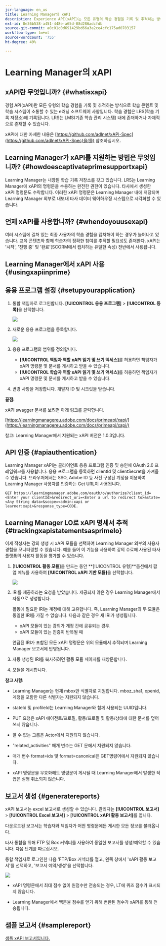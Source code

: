 ```yaml
---
jcr-language: en_us
title: Learning Manager의 xAPI
description: Experience API(xAPI)는 모든 유형의 학습 경험을 기록 및 추적하는 방식으로 학습 콘텐츠와 학습 시스템이 서로 통신할 수 있도록 하는 e-러닝 소프트웨어 사양입니다.
exl-id: 8e36b538-a451-448e-a65d-08d286adcfdb
source-git-commit: a0c01c0d691429bd66a3a2ce4cfc175ad0703157
workflow-type: tm+mt
source-wordcount: '755'
ht-degree: 49%

---
```


# Learning Manager의 xAPI

## xAPI란 무엇입니까? {#whatisxapi}

경험 API(xAPI)란 모든 유형의 학습 경험을 기록 및 추적하는 방식으로 학습 콘텐트 및 학습 시스템이 소통할 수 있는 e러닝 소프트웨어 사양입니다. 학습 경험은 LRS(학습 기록 저장소)에 기록됩니다. LRS는 LMS(기존 학습 관리 시스템) 내에 존재하거나 자체적으로 존재할 수 있습니다.

xAPI에 대한 자세한 내용은 [https://github.com/adlnet/xAPI-Spec](https://github.com/adlnet/xAPI-Spec)을(를) 참조하십시오.

## Learning Manager가 xAPI를 지원하는 방법은 무엇입니까? {#howdoescaptivateprimesupportxapi}

Learning Manager는 내장된 학습 기록 저장소를 갖고 있습니다. LRS는 Learning Manager에 xAPI의 명령문을 수용하는 완전한 권한이 있습니다. 타사에서 생성한 xAPI 명령문도 수락합니다. 이러한 xAPI 명령문은 Learning Manager 내에 저장되며 Learning Manager 외부로 내보내 타사 데이터 웨어하우징 시스템으로 시각화할 수 있습니다.

## 언제 xAPI를 사용합니까? {#whendoyouusexapi}

여러 시스템에 걸쳐 있는 최종 사용자의 학습 경험을 캡처해야 하는 경우가 늘어나고 있습니다.  교육 콘텐츠와 함께 학습자의 정확한 참여를 추적할 필요성도 존재한다. xAPI는 &#39;시작&#39;, &#39;진행 중&#39; 및 &#39;완료&#39;(SCORM에서 캡처하는 유일한 속성) 전반에서 사용됩니다.

## Learning Manager에서 xAPI 사용 {#usingxapiinprime}

## 응용 프로그램 설정 {#setupyourapplication}

1. 통합 책임자로 로그인합니다. **[!UICONTROL 응용 프로그램]** > **[!UICONTROL 등록]**&#x200B;을 선택합니다.

   ![](assets/appregistration.png)

1. 새로운 응용 프로그램을 등록합니다.

   ![](assets/appregistration.png)

1. 응용 프로그램의 범위를 정의합니다.

   * **[!UICONTROL 책임자 역할 xAPI 읽기 및 쓰기 액세스]**&#x200B;를 허용하면 책임자가 xAPI 명령문 및 문서를 게시하고 받을 수 있습니다.
   * **[!UICONTROL 학습자 역할 xAPI 읽기 및 쓰기 액세스]**&#x200B;를 허용하면 책임자가 xAPI 명령문 및 문서를 게시하고 받을 수 있습니다.

1. 변경 사항을 저장합니다. 개발자 ID 및 시크릿을 받습니다.

**끝점**:

xAPI swagger 문서를 보려면 아래 링크를 클릭합니다.

[https://learningmanagereu.adobe.com/docs/primeapi/xapi/](https://learningmanagereu.adobe.com/docs/primeapi/xapi/)

참고: Learning Manager에서 지원되는 xAPI 버전은 1.0.3입니다.

## API 인증 {#apiauthentication}

Learning Manager xAPI는 클라이언트 응용 프로그램 인증 및 승인에 OAuth 2.0 프레임워크를 사용합니다. 응용 프로그램을 등록하면 clientId 및 clientSecret을 가져올 수 있습니다. 브라우저에서는 SSO, Adobe ID 등 사전 구성된 계정을 이용하여 Learning Manager 사용자를 인증하는 Get URL이 사용됩니다.

```
GET https://learningmanager.adobe.com/oauth/o/authorize?client_id=<Enter your clientId>&redirect_uri=<Enter a url to redirect to>&state=<Any String data>&scope=<admin:xapi or learner:xapi>&response_type=CODE.
```

## Learning Manager LO로 xAPI 명세서 추적 {#trackingxapistatementsasprimelo}

이제 작성자는 강의 생성 시 xAPI 모듈을 선택하여 Learning Manager 외부의 사용자 경험을 모니터링할 수 있습니다. 예를 들어 이 기능을 사용하여 강의 수료에 사용된 타사 플랫폼의 사용자 활동을 평가할 수 있습니다.

1. **[!UICONTROL 활동 모듈]**&#x200B;을 만드는 동안 **[!UICONTROL 유형]**옵션에서 팝업 메뉴를 사용하여 **[!UICONTROL xAPI 기반 모듈]**&#x200B;을 선택합니다.

   ![](assets/xapimodulecreation.png)

1. IRI를 제공하라는 요청을 받았습니다. 제공되지 않은 경우 Learning Manager에서 자동으로 생성합니다.

   활동에 필요한 IRI는 계정에 대해 고유합니다. 즉, Learning Manager의 두 모듈은 동일한 IRI를 가질 수 없습니다. 다음과 같은 경우 새 IRI가 생성됩니다.

   * xAPI 모듈이 있는 강의가 계정 간에 공유되는 경우.
   * xAPI 모듈이 있는 인증이 반복될 때



   언급된 IRI가 포함된 모든 xAPI 명령문은 위의 모듈에서 추적되며 Learning Manager 보고서에 반영됩니다.

1. 자동 생성된 IRI를 복사하려면 활동 모듈 페이지를 재방문합니다.
1. 모듈을 게시합니다.

**참고 사항:**

* Learning Manager는 현재 mbox만 식별자로 지원합니다. mboz_sha1, openid, 계정을 포함한 다른 식별자는 지원되지 않습니다.

* stateId 및 profileId는 Learning Manager와 함께 사용되는 UUID입니다.
* PUT 요청은 xAPI 에이전트/프로필, 활동/프로필 및 활동/상태에 대한 문서를 덮어쓰지 않습니다.
* 알 수 없는 그룹은 Actor에서 지원되지 않습니다.
* &quot;related_activities&quot; 매개 변수는 GET 문에서 지원되지 않습니다.
* 매개 변수 format=ids 및 format=canonical은 GET명령어에서 지원되지 않습니다.
* xAPI 명령문을 무효화해도 명령문이 게시될 때 Learning Manager에서 발생한 작업은 실행 취소되지 않습니다.

## 보고서 생성  {#generatereports}

xAPI 보고서는 excel 보고서로 생성할 수 있습니다. 관리자는 **[!UICONTROL 보고서]** > **[!UICONTROL Excel 보고서]** > **[!UICONTROL xAPI 활동 보고서]**&#x200B;를 엽니다.

다운로드된 보고서는 학습자와 책임자가 어떤 명령문에든 게시한 모든 정보를 불러옵니다.

타사 통합을 위해 FTP 및 Box 커넥터를 사용하여 동일한 보고서를 생성/예약할 수 있습니다. 다음 단계를 따르십시오.

통합 책임자로 로그인한 다음 &#39;FTP/Box 커넥터를 열고, 왼쪽 창에서 &#39;xAPI 활동 보고서&#39;를 선택하고, &#39;보고서 예약/생성&#39;을 선택합니다.

![](assets/xapischedule.png)

* xAPI 명령문에서 최대 점수 없이 원점수만 전송되는 경우, LT에 퀴즈 점수가 표시되지 않습니다.

* Learning Manager에서 백분율 점수를 얻기 위해 변환된 점수가 xAPI를 통해 전송됩니다.

## 샘플 보고서 {#samplereport}

[샘플 xAPI 보고서입니다.](assets/xapireport8842560559890766717csv.zip)
